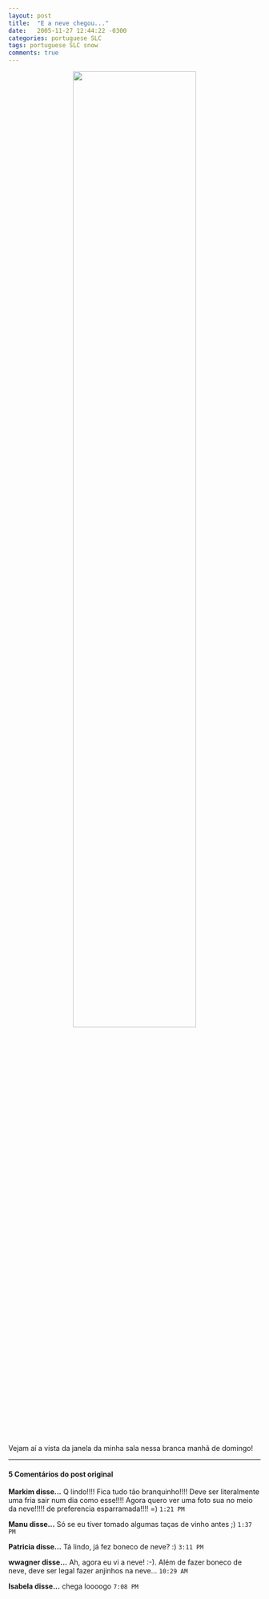 ```yaml
---
layout: post
title:  "E a neve chegou..."
date:   2005-11-27 12:44:22 -0300
categories: portuguese SLC
tags: portuguese SLC snow
comments: true
---
```


<center><img class="image post-image" src="/blog/images/vista_sala_neve_low.jpg" width="70%"></center>

Vejam aí a vista da janela da minha sala nessa branca manhã de domingo!

---

#### 5 Comentários do post original

**Markim disse...**
Q lindo!!!! Fica tudo tão branquinho!!!! Deve ser literalmente uma fria sair num dia como esse!!!! Agora quero ver uma foto sua no meio da neve!!!!! de preferencia esparramada!!!! =)  `1:21 PM`  
 
**Manu disse...**
Só se eu tiver tomado algumas taças de vinho antes ;) `1:37 PM`  
 
**Patricia disse...**
Tá lindo, já fez boneco de neve? :)  `3:11 PM`  
 
**wwagner disse...**
Ah, agora eu vi a neve! :-). Além de fazer boneco de neve, deve ser legal fazer anjinhos na neve... `10:29 AM`  
 
**Isabela disse...**
chega loooogo `7:08 PM`  